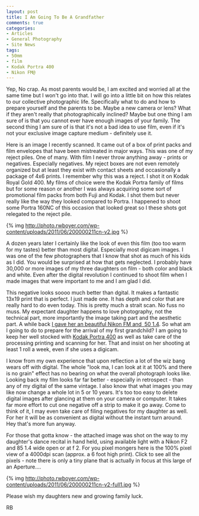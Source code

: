 ```yaml
---
layout: post
title: I Am Going To Be A Grandfather
comments: true
categories:
- Articles
- General Photography
- Site News
tags:
- 50mm
- film
- Kodak Portra 400
- Nikon FM@
---
```

Yep, No crap. As most parents would be, I am excited and worried all at the same time but I won't go into that. I will go into a little bit on how this relates to our collective photographic life. Specifically what to do and how to prepare yourself and the parents to be. Maybe a new camera or lens? What if they aren't really that photographically inclined? Maybe but one thing I am sure of is that you cannot ever have enough images of your family. The second thing I am sure of is that it's not a bad idea to use film, even if it's not your exclusive image capture medium - definitely use it.

Here is an image I recently scanned. It came out of a box of print packs and film envelopes that have been mistreated in major ways. This was one of my reject piles. One of many. With film I never throw anything away - prints or negatives. Especially negatives. My reject boxes are not even remotely organized but at least they exist with contact sheets and occasionally a package of 4x6 prints. I remember why this was a reject. I shot it on Kodak Royal Gold 400. My films of choice were the Kodak Portra family of films but for some reason or another I was always acquiring some sort of promotional film packs from both Fuji and Kodak. I shot them but never really like the way they looked compared to Portra. I happened to shoot some Portra 160NC of this occasion that looked great so I these shots got relegated to the reject pile.

{% img http://photo.rwboyer.com/wp-content/uploads/2011/06/200000211cn-v2.jpg %}

A dozen years later I certainly like the look of even this film (too too warm for my tastes) better than most digital. Especially most digicam images. I was one of the few photographers that I know that shot as much of his kids as I did. You would be surprised at how that gets neglected. I probably have 30,000 or more images of my three daughters on film - both color and black and white. Even after the digital revolution I continued to shoot film when I made images that were important to me and I am glad I did.

This negative looks soooo much better than dgital. It makes a fantastic 13x19 print that is perfect. I just made one. It has depth and color that are really hard to do even today. This is pretty much a strait scan. No fuss no muss. My expectant daughter happens to love photography, not the technical part, more importantly the image taking part and the aesthetic part. A while back <a href="http://photo.rwboyer.com/2010/04/03/check-this-nikon-out-seventy-bucks/">I gave her an beautiful Nikon FM and  50 1.4</a>. So what am I going to do to prepare for the arrival of my first grandchild? I am going to keep her well stocked with <a href="http://www.amazon.com/gp/product/B004FNRTGG/ref=as_li_ss_tl?ie=UTF8&amp;tag=rbde-20&amp;linkCode=as2&amp;camp=217145&amp;creative=399369&amp;creativeASIN=B004FNRTGG">Kodak Portra 400</a> as well as take care of the processing printing and scanning for her. That and insist on her shooting at least 1 roll a week, even if she uses a digicam.

I know from my own experience that upon reflection a lot of the wiz bang wears off with digital. The whole "look ma, I can look at it at 100% and there is no grain" effect has no bearing on what the overall photograph looks like. Looking back my film looks far far better - especially in retrospect - than any of my digital of the same vintage. I also know that what images you may like now change a whole lot in 5 or 10 years. It's too too easy to delete digital images after glancing at them on your camera or computer. It takes far more effort to cut one negative off a strip to make it go away. Come to think of it, I may even take care of filing negatives for my daughter as well. For her it will be as convenient as digital without the instant turn around. Hey that's more fun anyway.

For those that gotta know - the attached image was shot on the way to my daughter's dance recital in hand held, using available light with a Nikon F2 and 85 1.4 wide open or at f 2. For you pixel mongers here is the 100% pixel view of a 4000dpi scan (approx. a 6 foot high print). Click to see all the pixels - note there is only a tiny plane that is actually in focus at this large of an Aperture....

{% img http://photo.rwboyer.com/wp-content/uploads/2011/06/200000211cn-v2-full1.jpg %}

Please wish my daughters new and growing family luck.

RB